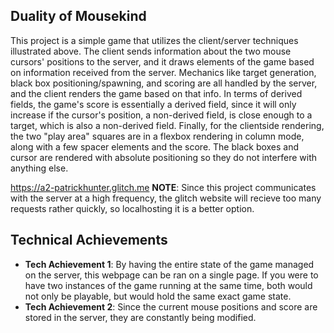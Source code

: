 ## Duality of Mousekind
This project is a simple game that utilizes the client/server techniques illustrated above. The client sends information about the two mouse cursors' positions  to the server, and it draws elements of the game based on information received from the server. Mechanics like target generation, black box positioning/spawning, and scoring are all handled by the server, and the client renders the game based on that info. In terms of derived fields, the game's score is essentially a derived field, since it will only increase if the cursor's position, a non-derived field, is close enough to a target, which is also a non-derived field. Finally, for the clientside rendering, the two "play area" squares are in a flexbox rendering in column mode, along with a few spacer elements and the score. The black boxes and cursor are rendered with absolute positioning so they do not interfere with anything else.

https://a2-patrickhunter.glitch.me
**NOTE**: Since this project communicates with the server at a high frequency, the glitch website will recieve too many requests rather quickly, so localhosting it is a better option.

## Technical Achievements
- **Tech Achievement 1**: By having the entire state of the game managed on the server, this webpage can be ran on a single page. If you were to have two instances of the game running at the same time, both would not only be playable, but would hold the same exact game state.
- **Tech Achievement 2**: Since the current mouse positions and score are stored in the server, they are constantly being modified.